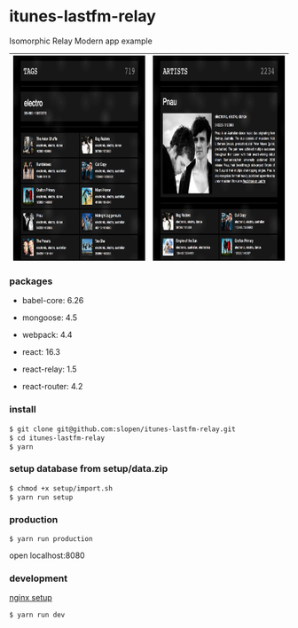 # itunes-lastfm-relay

Isomorphic Relay Modern app example

<img src="/src/images/screenshot-01.png" align="left" height="370" width="360"> | <img src="/src/images/screenshot-02.png" align="right" height="370" width="360">
--- | ---


### packages

* babel-core: 6.26

* mongoose: 4.5

* webpack: 4.4

* react: 16.3

* react-relay: 1.5

* react-router: 4.2

### install

```
$ git clone git@github.com:slopen/itunes-lastfm-relay.git
$ cd itunes-lastfm-relay
$ yarn

```

### setup database from setup/data.zip

```
$ chmod +x setup/import.sh
$ yarn run setup

```

### production

```
$ yarn run production
```

open localhost:8080

### development

[nginx setup](/nginx)

```
$ yarn run dev
```
